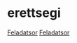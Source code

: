 # erettsegi

[Feladatsor](http://dload.oktatas.educatio.hu/erettsegi/feladatok_2019tavasz_emelt/e_inf_19maj_fl.pdf#page=10)
<a href="http://dload.oktatas.educatio.hu/erettsegi/feladatok_2019tavasz_emelt/e_inf_19maj_fl.pdf#page=10" target="_blank">Feladatsor</a>
